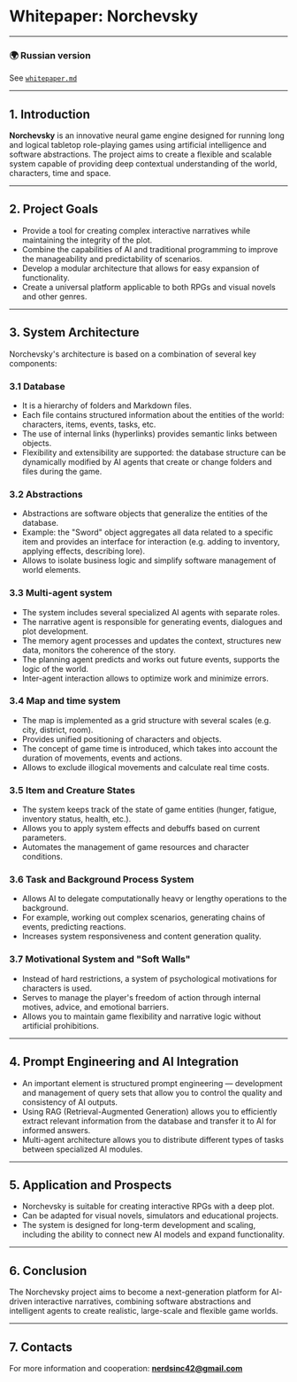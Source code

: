 <link rel="stylesheet" href="style.css">

# Whitepaper: Norchevsky

---
### 🌍 Russian version

See [`whitepaper.md`](whitepaper.md)

---

## 1. Introduction

**Norchevsky** is an innovative neural game engine designed for running long and logical tabletop role-playing games using artificial intelligence and software abstractions. The project aims to create a flexible and scalable system capable of providing deep contextual understanding of the world, characters, time and space.

---

## 2. Project Goals

- Provide a tool for creating complex interactive narratives while maintaining the integrity of the plot.
- Combine the capabilities of AI and traditional programming to improve the manageability and predictability of scenarios.
- Develop a modular architecture that allows for easy expansion of functionality.
- Create a universal platform applicable to both RPGs and visual novels and other genres.

---

## 3. System Architecture

Norchevsky's architecture is based on a combination of several key components:

### 3.1 Database

- It is a hierarchy of folders and Markdown files.
- Each file contains structured information about the entities of the world: characters, items, events, tasks, etc.
- The use of internal links (hyperlinks) provides semantic links between objects.
- Flexibility and extensibility are supported: the database structure can be dynamically modified by AI agents that create or change folders and files during the game.

### 3.2 Abstractions

- Abstractions are software objects that generalize the entities of the database.
- Example: the "Sword" object aggregates all data related to a specific item and provides an interface for interaction (e.g. adding to inventory, applying effects, describing lore).
- Allows to isolate business logic and simplify software management of world elements.

### 3.3 Multi-agent system

- The system includes several specialized AI agents with separate roles.
- The narrative agent is responsible for generating events, dialogues and plot development.
- The memory agent processes and updates the context, structures new data, monitors the coherence of the story.
- The planning agent predicts and works out future events, supports the logic of the world.
- Inter-agent interaction allows to optimize work and minimize errors.

### 3.4 Map and time system

- The map is implemented as a grid structure with several scales (e.g. city, district, room).
- Provides unified positioning of characters and objects.
- The concept of game time is introduced, which takes into account the duration of movements, events and actions.
- Allows to exclude illogical movements and calculate real time costs.

### 3.5 Item and Creature States

- The system keeps track of the state of game entities (hunger, fatigue, inventory status, health, etc.).
- Allows you to apply system effects and debuffs based on current parameters.
- Automates the management of game resources and character conditions.

### 3.6 Task and Background Process System

- Allows AI to delegate computationally heavy or lengthy operations to the background.
- For example, working out complex scenarios, generating chains of events, predicting reactions.
- Increases system responsiveness and content generation quality.

### 3.7 Motivational System and "Soft Walls"

- Instead of hard restrictions, a system of psychological motivations for characters is used.
- Serves to manage the player's freedom of action through internal motives, advice, and emotional barriers.
- Allows you to maintain game flexibility and narrative logic without artificial prohibitions.

---

## 4. Prompt Engineering and AI Integration

- An important element is structured prompt engineering — development and management of query sets that allow you to control the quality and consistency of AI outputs.
- Using RAG (Retrieval-Augmented Generation) allows you to efficiently extract relevant information from the database and transfer it to AI for informed answers.
- Multi-agent architecture allows you to distribute different types of tasks between specialized AI modules.

---

## 5. Application and Prospects

- Norchevsky is suitable for creating interactive RPGs with a deep plot.
- Can be adapted for visual novels, simulators and educational projects.
- The system is designed for long-term development and scaling, including the ability to connect new AI models and expand functionality.

---

## 6. Conclusion

The Norchevsky project aims to become a next-generation platform for AI-driven interactive narratives, combining software abstractions and intelligent agents to create realistic, large-scale and flexible game worlds.

---

## 7. Contacts

For more information and cooperation:
**nerdsinc42@gmail.com**